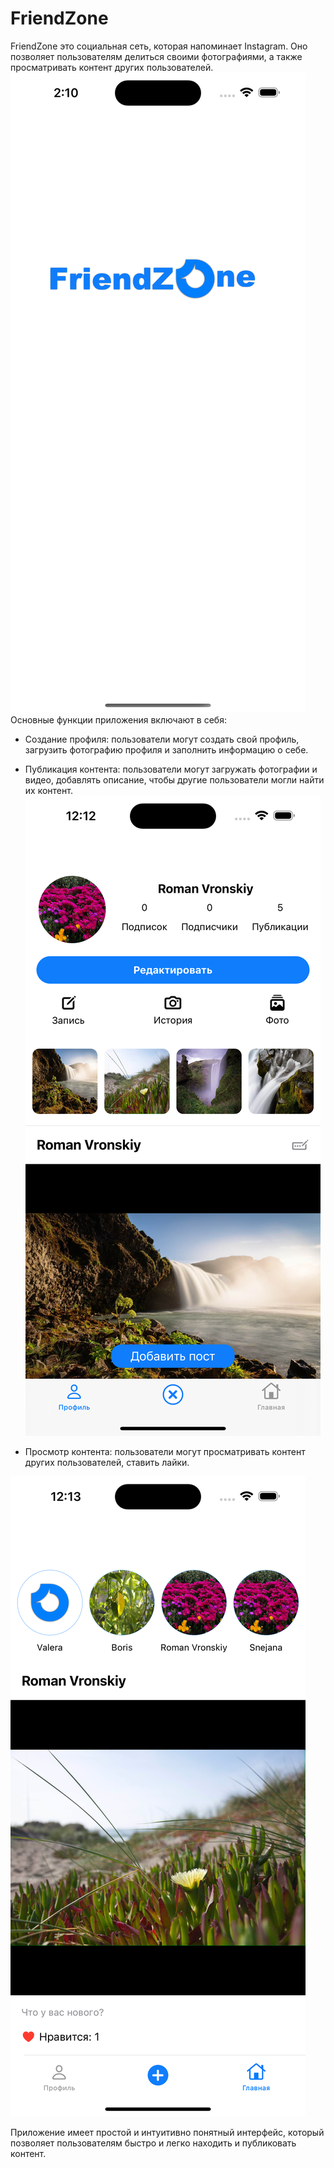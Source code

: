 # FriendZone
FriendZone это социальная сеть, которая напоминает Instagram. Оно позволяет пользователям делиться своими фотографиями, а также просматривать контент других пользователей. 
![Экран загрузки](https://github.com/rvronski/FriendZone/blob/main/Simulator%20Screen%20Shot%20-%20iPhone%2014%20Pro%20Max%20-%202023-05-31%20at%2002.10.24.png)
Основные функции приложения включают в себя:

- Создание профиля: пользователи могут создать свой профиль, загрузить фотографию профиля и заполнить информацию о себе.

- Публикация контента: пользователи могут загружать фотографии и видео, добавлять описание, чтобы другие пользователи могли найти их контент.
![Кнопка публикации](https://github.com/rvronski/FriendZone/blob/main/Simulator%20Screen%20Shot%20-%20iPhone%2014%20Pro%20Max%20-%202023-05-31%20at%2000.12.27.png)

- Просмотр контента: пользователи могут просматривать контент других пользователей, ставить лайки.

![Просмотр всех публикаций](https://github.com/rvronski/FriendZone/blob/main/Simulator%20Screen%20Shot%20-%20iPhone%2014%20Pro%20Max%20-%202023-05-31%20at%2000.13.00.png)

Приложение имеет простой и интуитивно понятный интерфейс, который позволяет пользователям быстро и легко находить и публиковать контент. 

